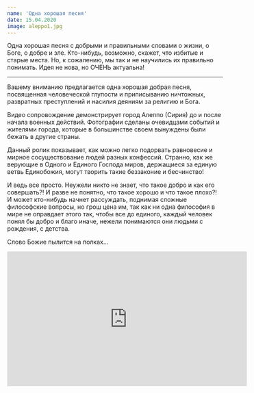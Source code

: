 ```yaml
---
name: 'Одна хорошая песня'
date: 15.04.2020
image: aleppo1.jpg
---
```


Одна хорошая песня с добрыми и правильными словами о жизни, о Боге, о
добре и зле. Кто-нибудь, возможно, скажет, что избитые и старые
места. Но, к сожалению, мы так и не научились их правильно
понимать. Идея не нова, но ОЧЕНЬ актуальна!

---

Вашему вниманию предлагается одна хорошая добрая песня, посвященная
человеческой глупости и приписыванию ничтожных, развратных
преступлений и насилия деяниям за религию и Бога.

Видео сопровождение демонстрирует город Алеппо (Сирия) до и после
начала военных действий. Фотографии сделаны очевидцами событий и
жителями города, которые в большинстве своем вынуждены были бежать в
другие страны.

Данный ролик показывает, как можно легко подорвать равновесие и мирное
сосуществование людей разных конфессий. Странно, как же верующие в
Одного и Единого Господа миров, держащиеся за единую ветвь Единобожия,
могут творить такие беззаконие и бесчинство!

И ведь все просто. Неужели никто не знает, что такое добро и как его
совершать?! И разве не понятно, что такое хорошо и что такое плохо?! И
может кто-нибудь начнет рассуждать, поднимая сложные философские
вопросы, но грош цена им, так как ни одна философия в мире не
оправдает этого так, чтобы все до единого, каждый человек понял бы
добро и благо иначе, нежели понимаются они людьми с рождения, с
детства.

Слово Божие пылится на полках...

<p style="text-align: center;"><iframe src="http://www.youtube.com/embed/xP1GHTRLgzs" frameborder="0" width="560" height="315"></iframe></p>
